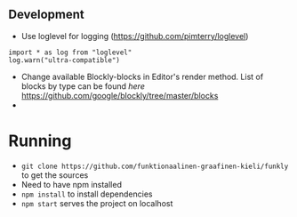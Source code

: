 ## Development
 - Use loglevel for logging (https://github.com/pimterry/loglevel) 
```
import * as log from "loglevel"
log.warn("ultra-compatible")
 ```
  - Change available Blockly-blocks in Editor's render method. List of blocks by type can be found _here_ https://github.com/google/blockly/tree/master/blocks
  -
# Running
- `git clone https://github.com/funktionaalinen-graafinen-kieli/funkly` to get the sources
- Need to have npm installed 
- `npm install` to install dependencies
- `npm start` serves the project on localhost
